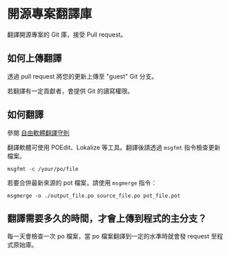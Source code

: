 # 開源專案翻譯庫
翻譯開源專案的 Git 庫，接受 Pull request。
## 如何上傳翻譯
透過 pull request 將您的更新上傳至 "guest" Git 分支。

若翻譯有一定貢獻者，會提供 Git 的讀寫權限。
## 如何翻譯
參閱 [自由軟體翻譯守則](https://docs.google.com/document/d/1Zs4CS_ZjN-imnImq4aEsiVYih8zkIkVZTSQim13_kYg)

翻譯軟體可使用 POEdit、Lokalize 等工具。翻譯後請透過 `msgfmt` 指令檢查更新檔案。
```
msgfmt -c /your/po/file
```

若要合併最新來源的 pot 檔案，請使用 `msgmerge` 指令：
```
msgmerge -o ./output_file.po source_file.po pot_file.pot
```
## 翻譯需要多久的時間，才會上傳到程式的主分支？
每一天會檢查一次 po 檔案，當 po 檔案翻譯到一定的水準時就會發 request 至程式原始庫。
